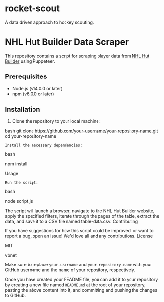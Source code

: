 # rocket-scout
A data driven approach to hockey scouting.

# NHL Hut Builder Data Scraper

This repository contains a script for scraping player data from [NHL Hut Builder](https://nhlhutbuilder.com/player-stats.php) using Puppeteer.

## Prerequisites

- Node.js (v14.0.0 or later)
- npm (v6.0.0 or later)

## Installation

1. Clone the repository to your local machine:

bash
git clone https://github.com/your-username/your-repository-name.git
cd your-repository-name

    Install the necessary dependencies:

bash

npm install

Usage

    Run the script:

bash

node script.js

The script will launch a browser, navigate to the NHL Hut Builder website, apply the specified filters, iterate through the pages of the table, extract the data, and save it to a CSV file named table-data.csv.
Contributing

If you have suggestions for how this script could be improved, or want to report a bug, open an issue! We'd love all and any contributions.
License

MIT

vbnet


Make sure to replace `your-username` and `your-repository-name` with your GitHub username and the name of your repository, respectively.

Once you have created your README file, you can add it to your repository by creating a new file named `README.md` at the root of your repository, pasting the above content into it, and committing and pushing the changes to GitHub.
